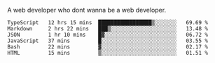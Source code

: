 A web developer who dont wanna be a web developer.

<!--START_SECTION:waka-->

```text
TypeScript   12 hrs 15 mins  █████████████████▒░░░░░░░   69.69 %
Markdown     2 hrs 22 mins   ███▒░░░░░░░░░░░░░░░░░░░░░   13.48 %
JSON         1 hr 10 mins    █▓░░░░░░░░░░░░░░░░░░░░░░░   06.72 %
JavaScript   37 mins         █░░░░░░░░░░░░░░░░░░░░░░░░   03.55 %
Bash         22 mins         ▓░░░░░░░░░░░░░░░░░░░░░░░░   02.17 %
HTML         15 mins         ▒░░░░░░░░░░░░░░░░░░░░░░░░   01.51 %
```

<!--END_SECTION:waka-->
